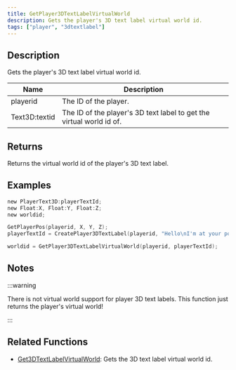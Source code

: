 ```yaml
---
title: GetPlayer3DTextLabelVirtualWorld
description: Gets the player's 3D text label virtual world id.
tags: ["player", "3dtextlabel"]
---
```


<VersionWarn version='omp v1.1.0.2612' />

## Description

Gets the player's 3D text label virtual world id.

| Name      | Description                                                               |
| --------- | ------------------------------------------------------------------------- |
| playerid | The ID of the player.  |
| Text3D:textid | The ID of the player's 3D text label to get the virtual world id of. |

## Returns

Returns the virtual world id of the player's 3D text label.

## Examples

```c
new PlayerText3D:playerTextId;
new Float:X, Float:Y, Float:Z;
new worldid;

GetPlayerPos(playerid, X, Y, Z);
playerTextId = CreatePlayer3DTextLabel(playerid, "Hello\nI'm at your position", 0x008080FF, X, Y, Z, 40.0);

worldid = GetPlayer3DTextLabelVirtualWorld(playerid, playerTextId);
```

## Notes

:::warning

There is not virtual world support for player 3D text labels.
This function just returns the player's virtual world!

:::

## Related Functions

- [Get3DTextLabelVirtualWorld](Get3DTextLabelVirtualWorld): Gets the 3D text label virtual world id.
